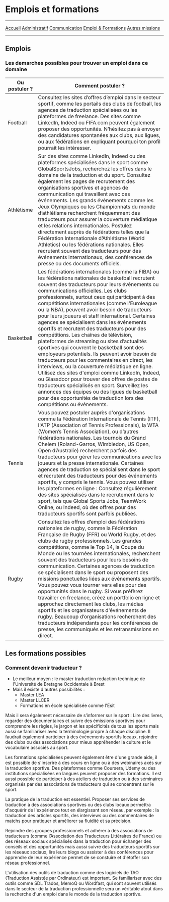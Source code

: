 # Emplois et formations

***
[Accueil](https://github.com/Aime3329/Aime/blob/main/index.md) [Administratif](https://github.com/Aime3329/Aime/blob/main/administratif.md) [Communication](https://github.com/Aime3329/Aime/blob/main/Communication.md) [Emploi & Formations](https://github.com/Aime3329/Aime/blob/main/Emploi%20et%20formation.md) [Autres missions](https://github.com/Aime3329/Aime/blob/main/autres.md)
***

## Emplois

### Les demarches possibles pour trouver un emploi dans ce domaine

Ou postuler ? |Comment postuler ?
-------------| ----------------
Football     | Consultez les sites d’offres d’emploi dans le secteur sportif, comme les portails des clubs de football, les agences de traduction spécialisées ou les plateformes de freelance.  Des sites comme LinkedIn, Indeed ou FIFA.com peuvent également proposer des opportunités. N’hésitez pas à envoyer des candidatures spontanées aux clubs, aux ligues, ou aux fédérations en expliquant pourquoi ton profil pourrait les intéresser.
Athlétisme   | Sur des sites comme LinkedIn, Indeed ou des plateformes spécialisées dans le sport comme GlobalSportsJobs, recherchez les offres dans le domaine de la traduction et du sport. Consultez également les pages de recrutement des organisations sportives et agences de communication qui travaillent avec ces événements. Les grands événements comme les Jeux Olympiques ou les Championnats du monde d’athlétisme recherchent fréquemment des traducteurs pour assurer la couverture médiatique et les relations internationales. Postulez directement auprès de fédérations telles que la Fédération Internationale d’Athlétisme (World Athletics) ou les fédérations nationales. Elles recrutent souvent des traducteurs pour des événements internationaux, des conférences de presse ou des documents officiels.
Basketball   | Les fédérations internationales (comme la FIBA) ou les fédérations nationales de basketball recrutent souvent des traducteurs pour leurs événements ou communications officielles. Les clubs professionnels, surtout ceux qui participent à des compétitions internationales (comme l'Euroleague ou la NBA), peuvent avoir besoin de traducteurs pour leurs joueurs et staff international. Certaines agences se spécialisent dans les événements sportifs et recrutent des traducteurs pour des compétitions. Les chaînes de télévision, plateformes de streaming ou sites d’actualités sportives qui couvrent le basketball sont des employeurs potentiels. Ils peuvent avoir besoin de traducteurs pour les commentaires en direct, les interviews, ou la couverture médiatique en ligne. Utilisez des sites d'emploi comme LinkedIn, Indeed, ou Glassdoor pour trouver des offres de postes de traducteurs spécialisés en sport. Surveillez les annonces des équipes ou des ligues de basketball pour des opportunités de traduction lors des compétitions ou événements.
Tennis       | Vous pouvez postuler auprès d'organisations comme la Fédération Internationale de Tennis (ITF), l'ATP (Association of Tennis Professionals), la WTA (Women’s Tennis Association), ou d’autres fédérations nationales. Les tournois du Grand Chelem (Roland-Garros, Wimbledon, US Open, Open d’Australie) recherchent parfois des traducteurs pour gérer les communications avec les joueurs et la presse internationale. Certaines agences de traduction se spécialisent dans le sport et recrutent des traducteurs pour des événements sportifs, y compris le tennis. Vous pouvez utiliser les plateformes en ligne : Consultez régulièrement des sites spécialisés dans le recrutement dans le sport, tels que Global Sports Jobs, TeamWork Online, ou Indeed, où des offres pour des traducteurs sportifs sont parfois publiées.
Rugby        | Consultez les offres d’emploi des fédérations nationales de rugby, comme la Fédération Française de Rugby (FFR) ou World Rugby, et des clubs de rugby professionnels. Les grandes compétitions, comme le Top 14, la Coupe du Monde ou les tournées internationales, recherchent souvent des traducteurs pour leurs besoins de communication. Certaines agences de traduction se spécialisent dans le sport ou proposent des missions ponctuelles liées aux événements sportifs. Vous pouvez vous tourner vers elles pour des opportunités dans le rugby. Si vous préfèrez travailler en freelance, créez un portfolio en ligne et approchez directement les clubs, les médias sportifs et les organisateurs d'événements de rugby. Beaucoup d’organisations recherchent des traducteurs indépendants pour les conférences de presse, les communiqués et les retransmissions en direct.


## Les formations possibles

### Comment devenir traducteur ?

* Le meilleur moyen : le master traduction redaction technique de l'Université de Bretagne Occidentale à Brest
* Mais il existe d'autres possibilités :
     * Master LEA
     * Master LLCER
     * Formations en école spécialisée comme l'Esit

Mais il sera également nécessaire de s’informer sur le sport : Lire des livres, regarder des documentaires et suivre des émissions sportives pour comprendre les règles, le jargon et les spécificités de tous les sports mais aussi se familiariser avec la terminologie propre à chaque discipline. Il faudrait également participer à des événements sportifs locaux, rejoindre des clubs ou des associations pour mieux appréhender la culture et le vocabulaire associés au sport.

Les formations spécialisées peuvent également être d'une grande aide, il est possible de s'inscrire à des cours en ligne ou à des webinaires axés sur la traduction sportive. Des plateformes comme Coursera, Udemy ou des institutions spécialisées en langues peuvent proposer des formations. Il est aussi possible de participer à des ateliers de traduction ou à des séminaires organisés par des associations de traducteurs qui se concentrent sur le sport.

La pratique de la traduction est essentiel. Proposer ses services de traduction à des associations sportives ou des clubs locaux permettra d'acquérir de l'expérience tout en élargissant son réseau, par exemple : la traduction des articles sportifs, des interviews ou des commentaires de matchs pour pratiquer et améliorer sa fluidité et sa précision.

Rejoindre des groupes professionnels et adhérer à des associations de traducteurs (comme l’Association des Traducteurs Littéraires de France) ou des réseaux sociaux spécialisés dans la traduction pour échanger des conseils et des opportunités mais aussi suivre des traducteurs sportifs sur les réseaux sociaux, lire leurs blogs ou assister à des conférences pour apprendre de leur expérience permet de se constuire et d'étoffer son réseau professionnel.

L'utilisation des outils de traduction comme des logiciels de TAO (Traduction Assistée par Ordinateur) est important. Se familiariser avec des outils comme SDL Trados, MemoQ ou Wordfast, qui sont souvent utilisés dans le secteur de la traduction professionnelle sera un véritable atout dans la recherche d'un emploi dans le monde de la traduction sportive.

